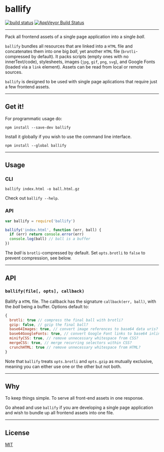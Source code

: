 # ballify

[![build status](http://img.shields.io/travis/chiefbiiko/ballify.svg?style=flat)](http://travis-ci.org/chiefbiiko/ballify) [![AppVeyor Build Status](https://ci.appveyor.com/api/projects/status/github/chiefbiiko/ballify?branch=master&svg=true)](https://ci.appveyor.com/project/chiefbiiko/ballify)

***

Pack all frontend assets of a single page application into a single *ball*.

`ballify` bundles all resources that are linked into a `HTML` file and concatenates them into one big *ball*, yet another `HTML` file (`brotli`-compressed by default). It packs scripts (empty ones with no innerText/code), stylesheets, images (`jpg`, `gif`, `png`, `svg`), and Google Fonts (loaded via a `link` element). Assets can be read from local or remote sources.

`ballify` is designed to be used with single page aplications that require just a few frontend assets.

***

## Get it!

For programmatic usage do:

```
npm install --save-dev ballify
```

Install it globally if you wish to use the command line interface.

```
npm install --global ballify
```

***

## Usage

### CLI

```
ballify index.html -o ball.html.gz
```

Check out `ballify --help`.

### API

``` js
var ballify = require('ballify')

ballify('index.html', function (err, ball) {
  if (err) return console.error(err)
  console.log(ball) // ball is a buffer
})
```

The *ball* is `brotli`-compressed by default. Set `opts.brotli` to `false` to prevent compression, see below.

***

## API

### `ballify(file[, opts], callback)`

Ballify a `HTML` file. The callback has the signature `callback(err, ball)`, with the *ball* being a buffer. Options default to:

``` js
{
  brotli: true // compress the final ball with brotli?
  gzip: false, // gzip the final ball?
  base64Images: true, // convert image references to base64 data uris?
  base64GoogleFonts: true, // convert Google Font links to base64 inline fonts?
  minifyCSS: true, // remove unnecessary whitespace from CSS?
  mergeCSS: true, // merge recurring selectors within CSS?
  crunchHTML: true // remove unnecessary whitespace from HTML?
}
```

Note that `ballify` treats `opts.brotli` and `opts.gzip` as mutually exclusive, meaning you can either use one or the other but not both.

***

## Why

To keep things simple. To serve all front-end assets in one response.

Go ahead and use `ballify` if you are developing a single page application and wish to bundle up all frontend assets into one file.

***

## License

[MIT](./license.md)
